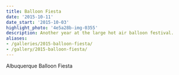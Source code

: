 ```yaml
---
title: Balloon Fiesta
date: '2015-10-11'
date_start: '2015-10-03'
highlight_photo: '4e5a28b-img-0355'
description: Another year at the large hot air balloon festival.
aliases:
- /galleries/2015-balloon-fiesta/
- /gallery/2015-balloon-fiesta/
---
```


Albuquerque Balloon Fiesta
